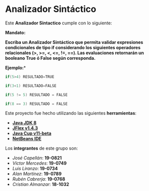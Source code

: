 # Analizador Sintáctico

Este **Analizador Sintactico** cumple con lo siguiente:

**Mandato:**

**Escriba un Analizador Sintáctico que permita validar expresiones condicionales de tipo if considerando los siguientes operadores relacionales (>, >=, <, <=, !=, ==).  Las evaluaciones retornarán un booleano True ó False según corresponda.**

**Ejemplo:***

```java
if(5>4) RESULTADO=TRUE 
```
```java
if(3<1) RESULTADO=FALSE
```
```java
if(5 != 5) RESULTADO = FALSE
```
```java
if(8 == 3) RESULTADO = FALSE
```
Este proyecto fue hecho utilizando las siguientes **herramientas**:
* [**Java JDK 8**](https://www.oracle.com/java/technologies/javase/javase-jdk8-downloads.html)
* [**JFlex v1.4.3**](https://mega.nz/#!kp5wmSTR!VRGITdbm5zuSWDMeZ8hVgVYWCNl-J0gMcAqQ2k8FBfM)
* [**Java Cup v11-beta**](https://mega.nz/file/i1o0XSiJ#DEFCsJhDOTvvtCuBmw3rsdmS65IRkZdMaBrx2T6jCKA)
* [**NetBeans IDE**](https://netbeans.apache.org/download/index.html)

Los **integrantes** de este grupo son:
* *José Capellán*:     **19-0821**
* *Víctor Mercedes*:   **19-0749**
* *Luis Liranzo*:      **19-0734**
* *Alan Martínez*:     **19-0789**
* *Rubén Cabrerja*:    **19-0768**
* *Cristian Almanzar*: **18-1032**


